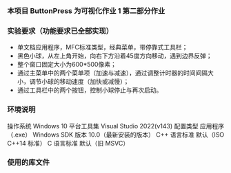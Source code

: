 ### 本项目 ButtonPress 为可视化作业 1 第二部分作业
### 实验要求（功能要求已全部实现）
- 单文档应用程序，MFC标准类型，经典菜单，带停靠式工具栏；
- 黑色小球，从左上角开始，向右下方沿着45度方向移动，遇到边界反弹；
- 整个窗口固定大小为600*500像素；
- 通过主菜单中的两个菜单项（加速与减速），通过调整计时器的时间间隔大小，调节小球的移动速度（加快或减慢）；
- 通过工具栏中的两个按钮，控制小球停止与再次启动。
### 环境说明
操作系统 Windows 10
平台工具集 Visual Studio 2022(v143)
配置类型 应用程序（.exe）
Windows SDK 版本 10.0（最新安装的版本）
C++ 语言标准 默认（ISO C++14 标准）
C 语言标准 默认（旧 MSVC）
### 使用的库文件
